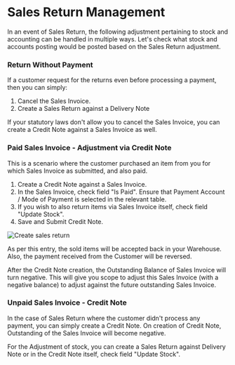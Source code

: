 # Sales Return Management

In an event of Sales Return, the following adjustment pertaining to stock and accounting can be handled in multiple ways. Let's check what stock and accounts posting would be posted based on the Sales Return adjustment.

### Return Without Payment

If a customer request for the returns even before processing a payment, then you can simply:

1. Cancel the Sales Invoice.
2. Create a Sales Return against a Delivery Note

If your statutory laws don't allow you to cancel the Sales Invoice, you can create a Credit Note against a Sales Invoice as well.

### Paid Sales Invoice - Adjustment via Credit Note

This is a scenario where the customer purchased an item from you for which Sales Invoice as submitted, and also paid.

1. Create a Credit Note against a Sales Invoice.
2. In the Sales Invoice, check field "Is Paid". Ensure that Payment Account / Mode of Payment is selected in the relevant table.
3. If you wish to also return items via Sales Invoice itself, check field "Update Stock".
4. Save and Submit Credit Note.

<img class="screenshot" alt="Create sales return" src="/docs/v13/assets/img/stock/sales-return-against-payment.png">

As per this entry, the sold items will be accepted back in your Warehouse. Also, the payment received from the Customer will be reversed.

After the Credit Note creation, the Outstanding Balance of Sales Invoice will turn negative. This will give you scope to adjust this Sales Invoice (with a negative balance) to adjust against the future outstanding Sales Invoice.

### Unpaid Sales Invoice - Credit Note

In the case of Sales Return where the customer didn't process any payment, you can simply create a Credit Note. On creation of Credit Note, Outstanding of the Sales Invoice will become negative.

For the Adjustment of stock, you can create a Sales Return against Delivery Note or in the Credit Note itself, check field "Update Stock".